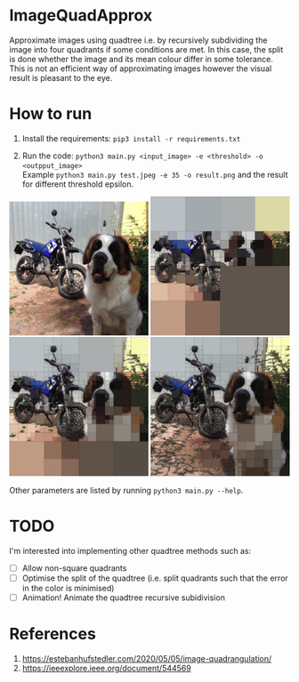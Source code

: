 # ImageQuadApprox

Approximate images using quadtree i.e. by recursively subdividing the image into four quadrants if some conditions are met. In this case, the split is done whether the image and its mean colour differ in some tolerance. This is not an efficient way of approximating images however the visual result is pleasant to the eye.

# How to run

1. Install the requirements: ```pip3 install -r requirements.txt```

2. Run the code: ```python3 main.py <input_image> -e <threshold> -o <outpput_image>``` <br/>
Example ```python3 main.py test.jpeg -e 35 -o result.png``` and the result for different threshold epsilon. <br/>


<p float="middle">
  <img src="./images/test.jpeg" width="250" />
  <img src="./images/epsilon50.png" width="250" />
  <br>
  <img src="./images/epsilon35.png" width="250" />
  <img src="./images/epsilon20.png" width="250" />
</p>

Other parameters are listed by running ```python3 main.py --help```.

# TODO
I'm interested into implementing other quadtree methods such as:

- [ ] Allow non-square quadrants
- [ ] Optimise the split of the quadtree (i.e. split quadrants such that the error in the color is minimised)
- [ ] Animation! Animate the quadtree recursive subidivision
# References
1. https://estebanhufstedler.com/2020/05/05/image-quadrangulation/
2. https://ieeexplore.ieee.org/document/544569
